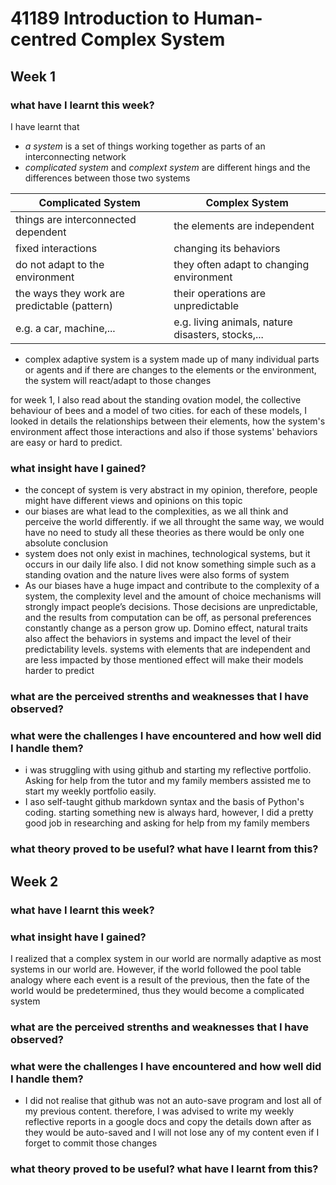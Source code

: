 # 41189 Introduction to Human-centred Complex System
## Week 1
### **what have I learnt this week?**
I have learnt that 

- *a system* is a set of things working together as parts of an interconnecting network
- *complicated system* and *complext system* are different hings and the differences between those two systems

**Complicated System** | **Complex System**
-------------------- | --------------
things are interconnected dependent | the elements are independent
fixed interactions | changing its behaviors
do not adapt to the environment | they often adapt to changing environment
the ways they work are predictable (pattern) | their operations are unpredictable
e.g. a car, machine,... | e.g. living animals, nature disasters, stocks,...

- complex adaptive system is a system made up of many individual parts or agents and if there are changes to the elements or the environment, the system will react/adapt to those changes

for week 1, I also read about the standing ovation model, the collective behaviour of bees and a model of two cities. for each of these models, I looked in details the relationships between their elements, how the system's environment affect those interactions and also if those systems' behaviors are easy or hard to predict. 


 
### **what insight have I gained?**
- the concept of system is very abstract in my opinion, therefore, people might have different views and opinions on this topic
- our biases are what lead to the complexities, as we all think and perceive the world differently. if we all throught the same way, we would have no need to study all these theories as there would be only one absolute conclusion
- system does not only exist in machines, technological systems, but it occurs in our daily life also. I did not know something simple such as a standing ovation and the nature lives were also forms of system  
-  As our biases have a huge impact and contribute to the complexity of a system, the complexity level and the amount of choice mechanisms will strongly impact people’s decisions. Those decisions are unpredictable, and the results from computation can be off, as personal preferences constantly change as a person grow up. Domino effect, natural traits also affect the behaviors in systems and impact the level of their predictability levels. systems with elements that are independent and are less impacted by those mentioned effect will make their models harder to predict

### **what are the perceived strenths and weaknesses that I have observed?**
### **what were the challenges I have encountered and how well did I handle them?**

- i was struggling with using github and starting my reflective portfolio. Asking for help from the tutor and my family members assisted me to start my weekly portfolio easily. 
- I aso self-taught github markdown syntax and the basis of Python's coding. starting something new is always hard, however, I did a pretty good job in researching and asking for help from my family members

### **what theory proved to be useful? what have I learnt from this?**


## Week 2
### **what have I learnt this week?**
### **what insight have I gained?**
I realized that a complex system in our world are normally adaptive as most systems in our world are. However, if the world followed the pool table analogy where each event is a result of the previous, then the fate of the world would be predetermined, thus they would become a complicated system

### **what are the perceived strenths and weaknesses that I have observed?**
### **what were the challenges I have encountered and how well did I handle them?**

- I did not realise that github was not an auto-save program and lost all of my previous content. therefore, I was advised to write my weekly reflective reports in a google docs and copy the details down after as they would be auto-saved and I will not lose any of my content even if I forget to commit those changes

### **what theory proved to be useful? what have I learnt from this?**
